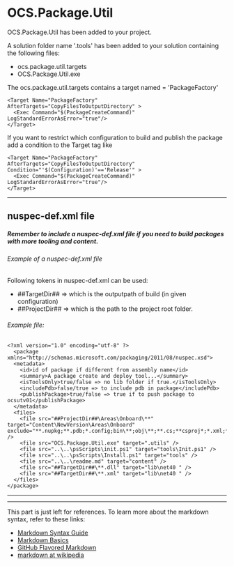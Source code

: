 # OCS.Package.Util

OCS.Package.Util has been added to your project.

A solution folder name '.tools' has been added to your solution containing the following files:

  - ocs.package.util.targets
  - OCS.Package.Util.exe

The ocs.package.util.targets contains a target named = 'PackageFactory'


    <Target Name="PackageFactory"  AfterTargets="CopyFilesToOutputDirectory" >
      <Exec Command="$(PackageCreateCommand)"  LogStandardErrorAsError="true"/>
    </Target>

If you want to restrict which configuration to build and publish the package add a condition to the Target tag like

    <Target Name="PackageFactory"  AfterTargets="CopyFilesToOutputDirectory" Condition="'$(Configuration)'=='Release'" >
      <Exec Command="$(PackageCreateCommand)"  LogStandardErrorAsError="true"/>
    </Target>

-----
## nuspec-def.xml file
##### Remember to include a nuspec-def.xml file if you need to build packages with more tooling and content.

###### Example of a nuspec-def.xml file

Following tokens in nuspec-def.xml can be used: 

- \#\#TargetDir\#\# =\> which is the outputpath of build (in given configuration)
- \#\#ProjectDir\#\# =\> which is the path to the project root folder. 

###### Example file:

    <?xml version="1.0" encoding="utf-8" ?>
      <package xmlns="http://schemas.microsoft.com/packaging/2011/08/nuspec.xsd">
      <metadata>
        <id>id of package if different from assembly name</id>
        <summary>A package create and deploy tool...</summary>
        <isToolsOnly>true/false => no lib folder if true.</isToolsOnly>
        <includePdb>false/true => to include pdb in package</includePdb>
        <publishPackage>true/false => true if to push package to ocsutv01</publishPackage>
      </metadata>
      <files>
        <file src="##ProjectDir##\Areas\Onboard\**" target="Content\NewVersion\Areas\Onboard" exclude="**.nupkg;**.pdb;*.config;bin\**;obj\**;**.cs;**csproj*;*.xml;*.nuspec;**.old;**.tt;" />
        <file src="OCS.Package.Util.exe" target=".utils" />
        <file src="..\..\psScripts\init.ps1" target="tools\Init.ps1" />
        <file src="..\..\psScripts\Install.ps1" target="tools" />
        <file src="..\..\readme.md" target="content" />
        <file src="##TargetDir##\**.dll" target="lib\net40 " />
        <file src="##TargetDir##\**.xml" target="lib\net40 " />
      </files>
    </package>



-----














-----
This part is just left for references.
To learn more about the markdown syntax, refer to these links:

 - [Markdown Syntax Guide](http://daringfireball.net/projects/markdown/syntax)
 - [Markdown Basics](http://daringfireball.net/projects/markdown/basics)
 - [GitHub Flavored Markdown](http://github.github.com/github-flavored-markdown/) 
 - [markdown at wikipedia](https://secure.wikimedia.org/wikipedia/en/wiki/Markdown)